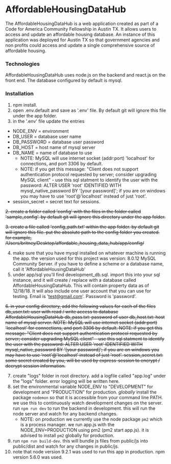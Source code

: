 # AffordableHousingDataHub
The AffordableHousingDataHub is a web application created as part of a Code for America Community Fellowship in Austin TX. It allows users to access and update an affordable housing database. An instance of this application was deployed for Austin TX so that government agencies and non profits could access and update a single comprehensive source of affordable housing.

### Technologies
AffordableHousingDataHub uses node.js on the backend and react.js on the front end. The database configured by default is mysql.

### Installation
1. npm install.
2. open .env.default and save as '.env' file. By default git will ignore this file under the app folder.
3. in the '.env' file update the entries
  - NODE_ENV = environment
  - DB_USER = database user name
  - DB_PASSWORD = database user password
  - DB_HOST = host name of mysql server
  - DB_NAME = name of database to use
    - NOTE: MySQL will use internet socket (addr:port) 'localhost' for connections, and port 3306 by default.
    - NOTE: if you get this message: "Client does not support authentication protocol requested by server; consider upgrading  MySQL client" - use this sql statment to identify the user with the password: ALTER USER 'root' IDENTIFIED WITH mysql_native_password BY '[your password]'; if you are on windows you may have to use 'root'@'localhost' instead of just 'root'.
  - session_secret = secret text for sessions.

~~2. create a folder called 'config' with the files in the folder called 'sample_config'. by default git will ignore this directory under the app folder.~~

~~3. create a file called 'config_path.txt' within the app folder. by default git will ignore this file. put the absolute path to the config folder you created. for example, /Users/britney/Desktop/affordable_housing_data_hub/app/config/~~

4. make sure that you have mysql installed on whatever machine is running the app. the version used for this project was version: 8.0.12 MySQL Community Server. if you have to define a scheme or a database name, call it 'AffordableHousingDataHub'
5. under app/sql you'll find development_db.sql. import this into your sql instance, and it will create / replace with a database called AffordableHousingDataHub. This will contain property data as of 12/18/18. It will also include one user account that you can use for testing. Email is 'test@gmail.com'. Password is 'password'.

~~6. in your config directory, add the following values for each of the files
  db_user.txt: user with read / write access to database AffordableHousingDataHub
  db_pass.txt: password of user
  db_host.txt: host name of mysql server.
	NOTE: MySQL will use internet socket (addr:port) 'localhost' for connections, and port 3306 by default.
	NOTE: if you get this message: "Client does not support authentication protocol requested by server; consider upgrading  MySQL client" - use this sql statment to identify the user with the password: ALTER USER 'root' IDENTIFIED WITH mysql_native_password BY '[your password]'; if you are on windows you may have to use 'root'@'localhost' instead of just 'root'.
  session_secret.txt: some secret created by you, will be used by express-session to encrypt / decrypt session information.~~

7. create "logs" folder in root directory. add a logfile called "app.log" under the "logs" folder. error logging will be written here.
8. set the environmental variable NODE_ENV to "DEVELOPMENT" for development and "PRODUCTION" for production. *globally* install the package `nodemon` so that it is accessible from your command line PATH. we use this to continuously watch development changes on the server. run `npm run dev` to run the backend in development. this will run the node server and watch for any backend changes.
	- NOTE: on production we currently use the node package `pm2` which is a process manager. we run app.js with the NODE_ENV=PRODUCTION using pm2 (pm2 start app.js). it is advised to install `pm2` globally for production.
9. run `npm run build-dev`. this will bundle js files from public/js into public/dist and watch for any changes in public/js.
10. note that node version 9.2.1 was used to run this app in production. npm version 5.6.0 was used.
